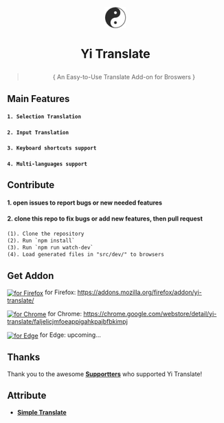 
<p align='center' ><sub><img src="src/icons/64.png" width=50px height=50px></sub></p>

# <p align='center' > Yi Translate</p>
> <p align='center' >{ An Easy-to-Use Translate Add-on for Broswers }</p>



## Main Features

#### `1. Selection Translation`

#### `2. Input Translation`

#### `3. Keyboard shortcuts support`

#### `4. Multi-languages support`


## Contribute

#### 1. open issues to report bugs or new needed features

#### 2. clone this repo to fix bugs or add new features, then pull request

    (1). Clone the repository 
    (2). Run `npm install`
    (3). Run `npm run watch-dev`
    (4). Load generated files in "src/dev/" to browsers


## Get Addon

[<img src="other\browser-icons\firefox-100.png" width="40" height="40" align="center" alt="for Firefox">](https://addons.mozilla.org/firefox/addon/yi-translate/)    for Firefox: https://addons.mozilla.org/firefox/addon/yi-translate/

[<img src="other\browser-icons\chrome-100.png" width="40" height="40" align="center" alt="for Chrome">](https://chrome.google.com/webstore/detail/yi-translate/faljelicjmfoeappigahkpajbfbkimpj)    for Chrome: https://chrome.google.com/webstore/detail/yi-translate/faljelicjmfoeappigahkpajbfbkimpj

[<img src="other\browser-icons\edge-100.png" width="40" height="40" align="center" alt="for Edge">](https://microsoftedge.microsoft.com/addons/detail/edfmadficdboalegoclejlgabmheafbm)    for Edge: upcoming...
<!-- [<img src="other\browser-icons\edge-100.png" width="40" height="40" align="center" alt="for Edge">](https://microsoftedge.microsoft.com/addons/detail/edfmadficdboalegoclejlgabmheafbm)    for Edge: https://microsoftedge.microsoft.com/addons/detail/edfmadficdboalegoclejlgabmheafbm -->


## Thanks

Thank you to the awesome **[Supportters](https://github.com/lyldev/yi-translate/blob/master/BACKERS.md)** who supported Yi Translate!


## Attribute

- **[Simple Translate](https://github.com/sienori/simple-translate)**

